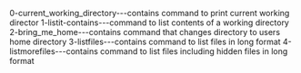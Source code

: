 0-current_working_directory---contains command to print current working director
1-listit-contains---command to list contents of a working directory
2-bring_me_home---contains command that changes directory to users home directory
3-listfiles---contains command to list files in long format
4-listmorefiles---contains command to list files including hidden files in long format 
